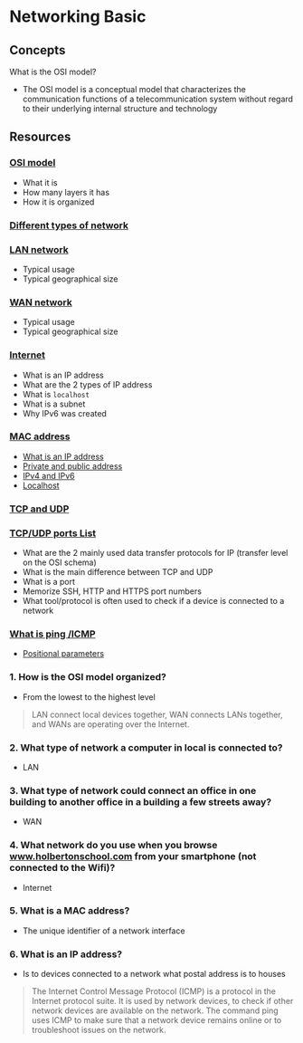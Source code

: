 # Networking Basic

## Concepts
What is the OSI model?
- The OSI model is a conceptual model that characterizes the communication functions of a telecommunication system without regard to their underlying internal structure and technology

## Resources
### [OSI model](https://en.wikipedia.org/wiki/OSI_model)
- What it is
- How many layers it has
- How it is organized

### [Different types of network](https://www.lifewire.com/lans-wans-and-other-area-networks-817376)

### [LAN network](https://en.wikipedia.org/wiki/Local_area_network)
- Typical usage
- Typical geographical size

### [WAN network](https://en.wikipedia.org/wiki/Wide_area_network)
- Typical usage
- Typical geographical size

### [Internet](https://en.wikipedia.org/wiki/Internet)
- What is an IP address
- What are the 2 types of IP address
- What is ```localhost```
- What is a subnet
- Why IPv6 was created

### [MAC address](https://whatismyipaddress.com/mac-address)
- [What is an IP address](https://www.bleepingcomputer.com/tutorials/ip-addresses-explained/)
- [Private and public address](https://www.iplocation.net/public-vs-private-ip-address)
- [IPv4 and IPv6](https://www.webopedia.com/insights/ipv6-ipv4-difference/)
- [Localhost](https://en.wikipedia.org/wiki/Localhost)
### [TCP and UDP](https://www.howtogeek.com/190014/htg-explains-what-is-the-difference-between-tcp-and-udp/)

### [TCP/UDP ports List](https://en.wikipedia.org/wiki/List_of_TCP_and_UDP_port_numbers)
- What are the 2 mainly used data transfer protocols for IP (transfer level on the OSI schema)
- What is the main difference between TCP and UDP
- What is a port
- Memorize SSH, HTTP and HTTPS port numbers
- What tool/protocol is often used to check if a device is connected to a network

### [What is ping /ICMP](https://en.wikipedia.org/wiki/Ping_%28networking_utility%29)
- [Positional parameters](https://wiki.bash-hackers.org/scripting/posparams)


### 1. How is the OSI model organized?
- From the lowest to the highest level

> LAN connect local devices together, WAN connects LANs together, and WANs are operating over the Internet.

### 2. What type of network a computer in local is connected to?
- LAN
### 3. What type of network could connect an office in one building to another office in a building a few streets away?
- WAN
### 4. What network do you use when you browse www.holbertonschool.com from your smartphone (not connected to the Wifi)?
- Internet
### 5. What is a MAC address?
- The unique identifier of a network interface
### 6. What is an IP address?
- Is to devices connected to a network what postal address is to houses
> The Internet Control Message Protocol (ICMP) is a protocol in the Internet protocol suite. It is used by network devices, to check if other network devices are available on the network. The command ping uses ICMP to make sure that a network device remains online or to troubleshoot issues on the network.

